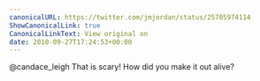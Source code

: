 ```yaml
---
canonicalURL: https://twitter.com/jmjordan/status/25705974114
ShowCanonicalLink: true
CanonicalLinkText: View original on
date: 2010-09-27T17:24:53+00:00
---
```

@candace_leigh That is scary! How did you make it out alive?